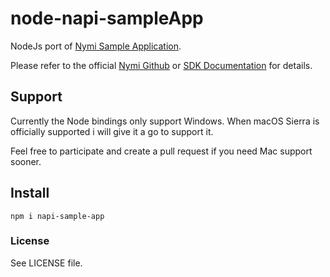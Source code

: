 # node-napi-sampleApp 
NodeJs port of [Nymi Sample Application](https://github.com/Nymi/SampleApps).

Please refer to the official [Nymi Github](https://github.com/Nymi/JSON-API) or [SDK Documentation](https://downloads.nymi.com/sdkDoc/latest/index.html) for details.
  
## Support
Currently the Node bindings only support Windows.
When macOS Sierra is officially supported i will give it a go to support it.

Feel free to participate and create a pull request if you need Mac support sooner.
  
## Install
```
npm i napi-sample-app
```

### License

See LICENSE file.
